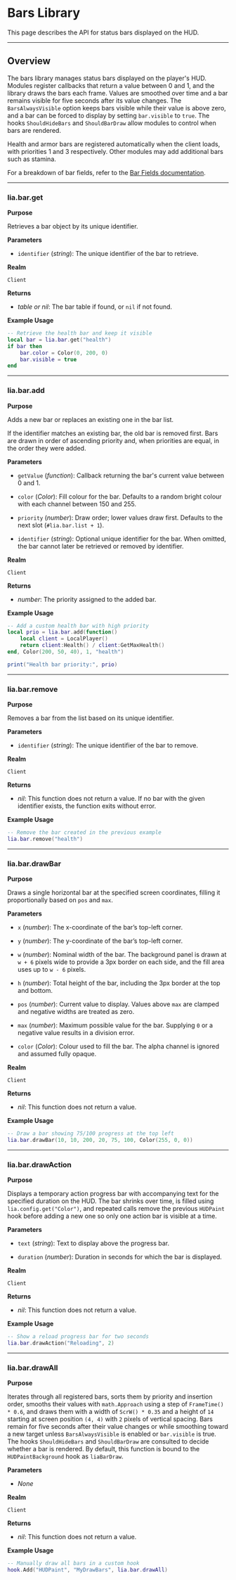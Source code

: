 # Bars Library

This page describes the API for status bars displayed on the HUD.

---

## Overview

The bars library manages status bars displayed on the player's HUD. Modules register callbacks that return a value between 0 and 1, and the library draws the bars each frame. Values are smoothed over time and a bar remains visible for five seconds after its value changes. The `BarsAlwaysVisible` option keeps bars visible while their value is above zero, and a bar can be forced to display by setting `bar.visible` to `true`. The hooks `ShouldHideBars` and `ShouldBarDraw` allow modules to control when bars are rendered.

Health and armor bars are registered automatically when the client loads, with priorities 1 and 3 respectively. Other modules may add additional bars such as stamina.

For a breakdown of bar fields, refer to the [Bar Fields documentation](../definitions/bars.md).

---

### lia.bar.get

**Purpose**

Retrieves a bar object by its unique identifier.

**Parameters**

* `identifier` (*string*): The unique identifier of the bar to retrieve.

**Realm**

`Client`

**Returns**

* *table or nil*: The bar table if found, or `nil` if not found.

**Example Usage**

```lua
-- Retrieve the health bar and keep it visible
local bar = lia.bar.get("health")
if bar then
    bar.color = Color(0, 200, 0)
    bar.visible = true
end
```

---

### lia.bar.add

**Purpose**

Adds a new bar or replaces an existing one in the bar list.

If the identifier matches an existing bar, the old bar is removed first. Bars are drawn in order of ascending priority and, when priorities are equal, in the order they were added.

**Parameters**

* `getValue` (*function*): Callback returning the bar's current value between 0 and 1.

* `color` (*Color*): Fill colour for the bar. Defaults to a random bright colour with each channel between 150 and 255.

* `priority` (*number*): Draw order; lower values draw first. Defaults to the next slot (`#lia.bar.list + 1`).

* `identifier` (*string*): Optional unique identifier for the bar. When omitted, the bar cannot later be retrieved or removed by identifier.

**Realm**

`Client`

**Returns**

* *number*: The priority assigned to the added bar.

**Example Usage**

```lua
-- Add a custom health bar with high priority
local prio = lia.bar.add(function()
    local client = LocalPlayer()
    return client:Health() / client:GetMaxHealth()
end, Color(200, 50, 40), 1, "health")

print("Health bar priority:", prio)
```

---

### lia.bar.remove

**Purpose**

Removes a bar from the list based on its unique identifier.

**Parameters**

* `identifier` (*string*): The unique identifier of the bar to remove.

**Realm**

`Client`

**Returns**

* *nil*: This function does not return a value. If no bar with the given identifier exists, the function exits without error.

**Example Usage**

```lua
-- Remove the bar created in the previous example
lia.bar.remove("health")
```

---

### lia.bar.drawBar

**Purpose**

Draws a single horizontal bar at the specified screen coordinates, filling it proportionally based on `pos` and `max`.

**Parameters**

* `x` (*number*): The x-coordinate of the bar’s top-left corner.

* `y` (*number*): The y-coordinate of the bar’s top-left corner.

* `w` (*number*): Nominal width of the bar. The background panel is drawn at `w + 6` pixels wide to provide a 3px border on each side, and the fill area uses up to `w - 6` pixels.

* `h` (*number*): Total height of the bar, including the 3px border at the top and bottom.

* `pos` (*number*): Current value to display. Values above `max` are clamped and negative widths are treated as zero.

* `max` (*number*): Maximum possible value for the bar. Supplying `0` or a negative value results in a division error.

* `color` (*Color*): Colour used to fill the bar. The alpha channel is ignored and assumed fully opaque.

**Realm**

`Client`

**Returns**

* *nil*: This function does not return a value.

**Example Usage**

```lua
-- Draw a bar showing 75/100 progress at the top left
lia.bar.drawBar(10, 10, 200, 20, 75, 100, Color(255, 0, 0))
```

---

### lia.bar.drawAction

**Purpose**

Displays a temporary action progress bar with accompanying text for the specified duration on the HUD. The bar shrinks over time, is filled using `lia.config.get("Color")`, and repeated calls remove the previous `HUDPaint` hook before adding a new one so only one action bar is visible at a time.

**Parameters**

* `text` (*string*): Text to display above the progress bar.

* `duration` (*number*): Duration in seconds for which the bar is displayed.

**Realm**

`Client`

**Returns**

* *nil*: This function does not return a value.

**Example Usage**

```lua
-- Show a reload progress bar for two seconds
lia.bar.drawAction("Reloading", 2)
```

---

### lia.bar.drawAll

**Purpose**

Iterates through all registered bars, sorts them by priority and insertion order, smooths their values with `math.Approach` using a step of `FrameTime() * 0.6`, and draws them with a width of `ScrW() * 0.35` and a height of `14` starting at screen position `(4, 4)` with `2` pixels of vertical spacing. Bars remain for five seconds after their value changes or while smoothing toward a new target unless `BarsAlwaysVisible` is enabled or `bar.visible` is true. The hooks `ShouldHideBars` and `ShouldBarDraw` are consulted to decide whether a bar is rendered. By default, this function is bound to the `HUDPaintBackground` hook as `liaBarDraw`.

**Parameters**

* *None*

**Realm**

`Client`

**Returns**

* *nil*: This function does not return a value.

**Example Usage**

```lua
-- Manually draw all bars in a custom hook
hook.Add("HUDPaint", "MyDrawBars", lia.bar.drawAll)
```
